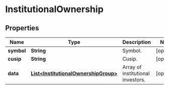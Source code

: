 

# InstitutionalOwnership


## Properties

| Name | Type | Description | Notes |
|------------ | ------------- | ------------- | -------------|
|**symbol** | **String** | Symbol. |  [optional] |
|**cusip** | **String** | Cusip. |  [optional] |
|**data** | [**List&lt;InstitutionalOwnershipGroup&gt;**](InstitutionalOwnershipGroup.md) | Array of institutional investors. |  [optional] |



